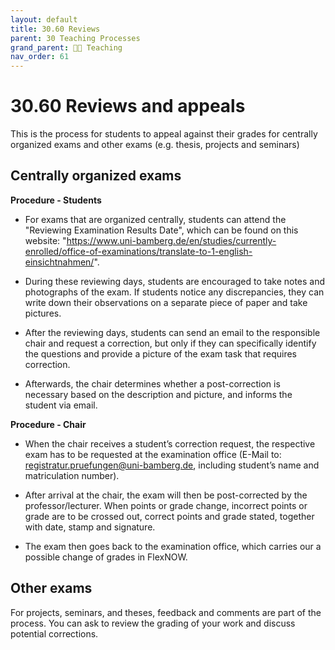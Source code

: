 ```yaml
---
layout: default
title: 30.60 Reviews
parent: 30 Teaching Processes
grand_parent: 🧑‍🏫 Teaching
nav_order: 61
---
```


# 30.60 Reviews and appeals

This is the process for students to appeal against their grades for centrally organized exams and other exams (e.g. thesis, projects and seminars)

## Centrally organized exams

**Procedure - Students**
- For exams that are organized centrally, students can attend the "Reviewing Examination Results Date", which can be found on this website: "https://www.uni-bamberg.de/en/studies/currently-enrolled/office-of-examinations/translate-to-1-english-einsichtnahmen/". 

- During these reviewing days, students are encouraged to take notes and photographs of the exam. If students notice any discrepancies, they can write down their observations on a separate piece of paper and take pictures. 

- After the reviewing days, students can send an email to the responsible chair and request a correction, but only if they can specifically identify the questions and provide a picture of the exam task that requires correction.

- Afterwards, the chair determines whether a post-correction is necessary based on the description and picture, and informs the student via email.

**Procedure - Chair** 
- When the chair receives a student’s correction request, the respective exam has to be requested at the examination office (E-Mail to: registratur.pruefungen@uni-bamberg.de, including student’s name and matriculation number). 

- After arrival at the chair, the exam will then be post-corrected by the professor/lecturer. When points or grade change, incorrect points or grade are to be crossed out, correct points and grade stated, together with date, stamp and signature.

- The exam then goes back to the examination office, which carries our a possible change of grades in FlexNOW.


## Other exams

For projects, seminars, and theses, feedback and comments are part of the process. You can ask to review the grading of your work and discuss potential corrections.
